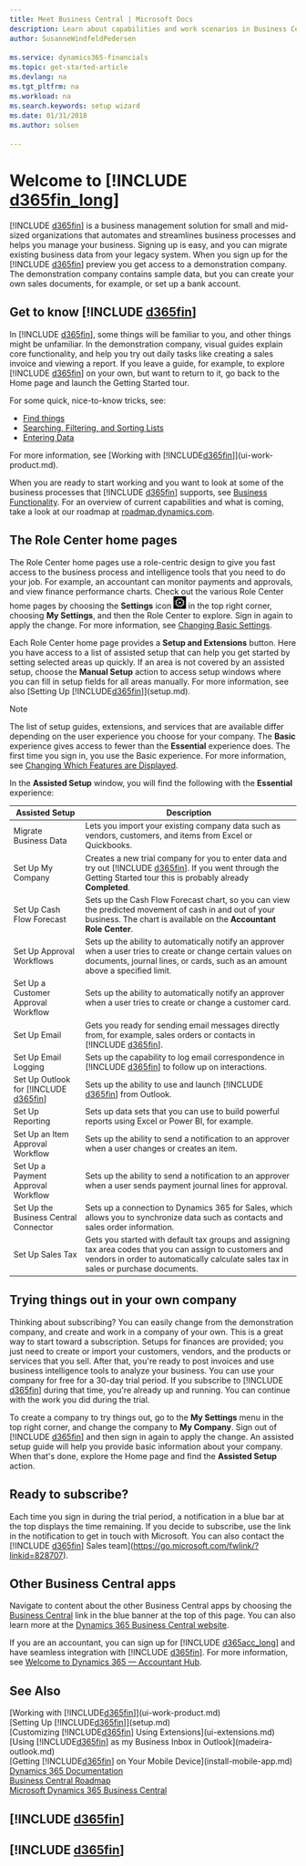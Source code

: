 ```yaml
---
title: Meet Business Central | Microsoft Docs
description: Learn about capabilities and work scenarios in Business Central, a business management solution for small and mid-sized organizations.
author: SusanneWindfeldPedersen

ms.service: dynamics365-financials
ms.topic: get-started-article
ms.devlang: na
ms.tgt_pltfrm: na
ms.workload: na
ms.search.keywords: setup wizard
ms.date: 01/31/2018
ms.author: solsen

---
```

# Welcome to [!INCLUDE [d365fin_long](includes/d365fin_long_md.md)]
[!INCLUDE [d365fin](includes/d365fin_md.md)] is a business management solution for small and mid-sized organizations that automates and streamlines business processes and helps you manage your business. Signing up is easy, and you can migrate existing business data from your legacy system.
When you sign up for the [!INCLUDE [d365fin](includes/d365fin_md.md)] preview you get access to a demonstration company. The demonstration company contains sample data, but you can create your own sales documents, for example, or set up a bank account.  

## Get to know [!INCLUDE [d365fin](includes/d365fin_md.md)]
In [!INCLUDE [d365fin](includes/d365fin_md.md)], some things will be familiar to you, and other things might be unfamiliar. In the demonstration company, visual guides explain core functionality, and help you try out daily tasks like creating a sales invoice and viewing a report. If you leave a guide, for example, to explore [!INCLUDE [d365fin](includes/d365fin_md.md)] on your own, but want to return to it, go back to the Home page and launch the Getting Started tour.  

For some quick, nice-to-know tricks, see:  

* [Find things](ui-search.md)  
* [Searching, Filtering, and Sorting Lists](ui-enter-criteria-filters.md)  
* [Entering Data](ui-enter-data.md)  

For more information, see [Working with [!INCLUDE[d365fin](includes/d365fin_md.md)]](ui-work-product.md).  

When you are ready to start working and you want to look at some of the business processes that [!INCLUDE [d365fin](includes/d365fin_md.md)] supports, see [Business Functionality](madeira-business-functionality.md). For an overview of current capabilities and what is coming, take a look at our roadmap at [roadmap.dynamics.com](https://roadmap.dynamics.com/#edition=1#application=a56e2c12-2a92-e611-80dc-c4346bac0910#status=3a708a86-ae97-e611-80df-c4346baceb68).  

## The Role Center home pages
The Role Center home pages use a role-centric design to give you fast access to the business process and intelligence tools that you need to do your job. For example, an accountant can monitor payments and approvals, and view finance performance charts. Check out the various Role Center home pages by choosing the **Settings** icon ![Settings](media/ui-experience/settings_icon_small.png "Settings icon for role center") in the top right corner,  choosing **My Settings**, and then the Role Center to explore. Sign in again to apply the change. For more information, see [Changing Basic Settings](ui-change-basic-settings.md).



Each Role Center home page provides a **Setup and Extensions** button. Here you have access to a list of assisted setup that can help you get started by setting selected areas up quickly. If an area is not covered by an assisted setup, choose the **Manual Setup** action to access setup windows where you can fill in setup fields for all areas manually. For more information, see also [Setting Up [!INCLUDE[d365fin](includes/d365fin_md.md)]](setup.md).  

> [!NOTE]
>   The list of setup guides, extensions, and services that are available differ depending on the user experience you choose for your company. The **Basic** experience gives access to fewer than the **Essential** experience does. The first time you sign in, you use the Basic experience. For more information, see [Changing Which Features are Displayed](ui-experiences.md).  

In the **Assisted Setup** window, you will find the following with the **Essential** experience:

| Assisted Setup | Description |
| --- | --- |
| Migrate Business Data |Lets you import your existing company data such as vendors, customers, and items from Excel or Quickbooks. |
| Set Up My Company |Creates a new trial company for you to enter data and try out [!INCLUDE [d365fin](includes/d365fin_md.md)]. If you went through the Getting Started tour this is probably already **Completed**. |
| Set Up Cash Flow Forecast |Sets up the Cash Flow Forecast chart, so you can view the predicted movement of cash in and out of your business. The chart is available on the **Accountant Role Center**. |
| Set Up Approval Workflows |Sets up the ability to automatically notify an approver when a user tries to create or change certain values on documents, journal lines, or cards, such as an amount above a specified limit. |
| Set Up a Customer Approval Workflow |Sets up the ability to automatically notify an approver when a user tries to create or change a customer card. |
| Set Up Email |Gets you ready for sending email messages directly from, for example, sales orders or contacts in [!INCLUDE [d365fin](includes/d365fin_md.md)]. |
| Set Up Email Logging |Sets up the capability to log email correspondence in [!INCLUDE [d365fin](includes/d365fin_md.md)] to follow up on interactions. |
| Set Up Outlook for [!INCLUDE [d365fin](includes/d365fin_md.md)] |Sets up the ability to use and launch [!INCLUDE [d365fin](includes/d365fin_md.md)] from Outlook. |
| Set Up Reporting |Sets up data sets that you can use to build powerful reports using Excel or Power BI, for example. |
| Set Up an Item Approval Workflow |Sets up the ability to send a notification to an approver when a user changes or creates an item. |
| Set Up a Payment Approval Workflow |Sets up the ability to send a notification to an approver when a user sends payment journal lines for approval. |
| Set Up the Business Central Connector |Sets up a connection to Dynamics 365 for Sales, which allows you to synchronize data such as contacts and sales order information. |
| Set Up Sales Tax |Gets you started with default tax groups and assigning tax area codes that you can assign to customers and vendors in order to automatically calculate sales tax in sales or purchase documents. |

## Trying things out in your own company
Thinking about subscribing? You can easily change from the demonstration company, and create and work in a company of your own. This is a great way to start toward a subscription. Setups for finances are provided; you just need to create or import your customers, vendors, and the products or services that you sell. After that, you're ready to post invoices and use business intelligence tools to analyze your business. You can use your company for free for a 30-day trial period. If you subscribe to [!INCLUDE [d365fin](includes/d365fin_md.md)] during that time, you're already up and running. You can continue with the work you did during the trial.  

To create a company to try things out, go to the **My Settings** menu in the top right corner, and change the company to **My Company**. Sign out of [!INCLUDE [d365fin](includes/d365fin_md.md)] and then sign in again to apply the change. An assisted setup guide will help you provide basic information about your company. When that's done, explore the Home page and find the **Assisted Setup** action.  

## Ready to subscribe?
Each time you sign in during the trial period, a notification in a blue bar at the top displays the time remaining. If you decide to subscribe, use the link in the notification to get in touch with Microsoft. You can also contact the [!INCLUDE [d365fin](includes/d365fin_md.md)] Sales team](<https://go.microsoft.com/fwlink/?linkid=828707>).  

## Other Business Central apps
Navigate to content about the other Business Central apps by choosing the [Business Central](https://docs.microsoft.com/dynamics365) link in the blue banner at the top of this page. You can also learn more at the [Dynamics 365 Business Central website](https://www.microsoft.com/en-us/dynamics365/).  

If you are an accountant, you can sign up for [!INCLUDE [d365acc_long](includes/d365acc_long_md.md)] and have seamless integration with [!INCLUDE [d365fin](includes/d365fin_md.md)]. For more information, see [Welcome to Dynamics 365 — Accountant Hub](/dynamics365/accountants/index).

## See Also
[Working with [!INCLUDE[d365fin](includes/d365fin_md.md)]](ui-work-product.md)  
[Setting Up [!INCLUDE[d365fin](includes/d365fin_md.md)]](setup.md)  
[Customizing [!INCLUDE[d365fin](includes/d365fin_md.md)] Using Extensions](ui-extensions.md)  
[Using [!INCLUDE[d365fin](includes/d365fin_md.md)] as my Business Inbox in Outlook](madeira-outlook.md)  
[Getting [!INCLUDE[d365fin](includes/d365fin_md.md)] on Your Mobile Device](install-mobile-app.md)  
[Dynamics 365 Documentation](https://docs.microsoft.com/en-us/dynamics365/)  
[Business Central Roadmap](https://roadmap.dynamics.com/#edition=1#application=a56e2c12-2a92-e611-80dc-c4346bac0910#status=3a708a86-ae97-e611-80df-c4346baceb68)  
[Microsoft Dynamics 365 Business Central](https://go.microsoft.com/fwlink/?linkid=828707)  

## [!INCLUDE [d365fin](includes/free_trial_md.md)]  
## [!INCLUDE [d365fin](includes/training_link_md.md)]
